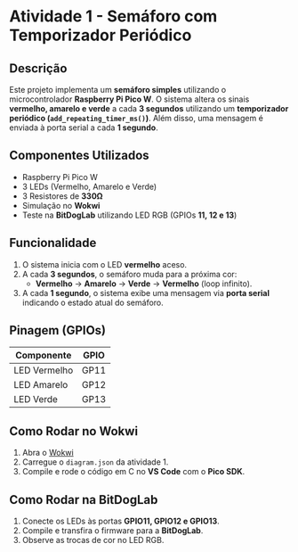 #  Atividade 1 - Semáforo com Temporizador Periódico

##  Descrição
Este projeto implementa um **semáforo simples** utilizando o microcontrolador **Raspberry Pi Pico W**. O sistema altera os sinais **vermelho, amarelo e verde** a cada **3 segundos** utilizando um **temporizador periódico (`add_repeating_timer_ms()`)**. Além disso, uma mensagem é enviada à porta serial a cada **1 segundo**.

##  Componentes Utilizados
- Raspberry Pi Pico W
- 3 LEDs (Vermelho, Amarelo e Verde)
- 3 Resistores de **330Ω**
- Simulação no **Wokwi**
- Teste na **BitDogLab** utilizando LED RGB (GPIOs **11, 12 e 13**)

##  Funcionalidade
1. O sistema inicia com o LED **vermelho** aceso.
2. A cada **3 segundos**, o semáforo muda para a próxima cor:
   - **Vermelho** → **Amarelo** → **Verde** → **Vermelho** (loop infinito).
3. A cada **1 segundo**, o sistema exibe uma mensagem via **porta serial** indicando o estado atual do semáforo.

##  Pinagem (GPIOs)
| Componente | GPIO |
|------------|------|
| LED Vermelho | GP11 |
| LED Amarelo  | GP12 |
| LED Verde    | GP13 |

##  Como Rodar no Wokwi
1. Abra o [Wokwi](https://wokwi.com/)
2. Carregue o `diagram.json` da atividade 1.
3. Compile e rode o código em C no **VS Code** com o **Pico SDK**.

##  Como Rodar na BitDogLab
1. Conecte os LEDs às portas **GPIO11, GPIO12 e GPIO13**.
2. Compile e transfira o firmware para a **BitDogLab**.
3. Observe as trocas de cor no LED RGB.
